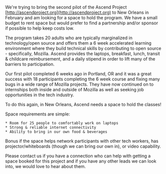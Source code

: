 We're trying to bring the second pilot of the Ascend Project [http://ascendproject.org](http://ascendproject.org) to New Orleans in February and am looking for a space to hold the program.  We have a small budget to rent space but would prefer to find a partnership and/or sponsor if possible to help keep costs low.

The program takes 20 adults who are typically marginalized in technology/open source and offers them a 6 week accelerated learning environment where they build technical skills by contributing to open source - specifically, Mozilla. Ascend provides the laptops, breakfast, lunch, transit & childcare reimbursement, and a daily stipend in order to lift many of the barriers to participation.

Our first pilot completed 6 weeks ago in Portland, OR and it was a great success with 18 participants completing the 6 week course and fixing many bugs in a wide range of Mozilla projects.  They have now continued on to internships both inside and outside of Mozilla as well as seeking job opportunities in the tech industry.

To do this again, in New Orleans, Ascend needs a space to hold the classes!

Space requirements are simple:

	* Room for 25 people to comfortably work on laptops
	* Strong & reliable internet connectivity
	* Ability to bring in our own food & beverages

Bonus if the space helps network participants with other tech workers, has projector/whiteboards (though we can bring our own in), or video capability.

Please contact us if you have a connection who can help with getting a space booked for this project and if you have any other leads we can look into, we would love to hear about them.
